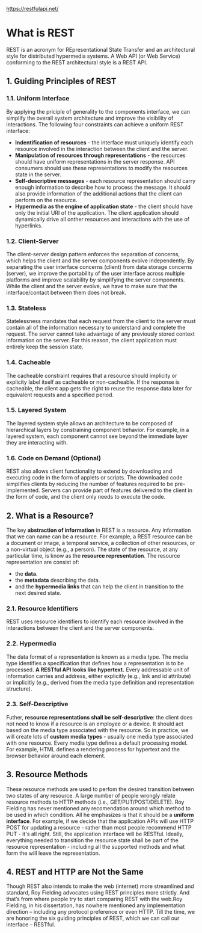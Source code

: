 https://restfulapi.net/


# What is REST
REST is an acronym for REpresentational State Transfer and an architectural style for distributed hypermedia systems.
A Web API (or Web Service) conforming to the REST architectural style is a REST API.

## 1. Guiding Principles of REST

### 1.1. Uniform Interface
By applying the priciple of generality to the components interface, we can simplify the overall system architecture and improve the visibility of interactions.
The following four constraints can achieve a uniform REST interface:
- **Indentification of resources** - the interface must uniquely identify each resource involved in the interaction between the client and the server.
- **Manipulation of resources through representations** - the resources should have uniform representations in the server response. API consumers should use these representations to modify the resources state in the server.
- **Self-descriptive messages** - each resource representation should carry enough information to describe how to process the message. It should also provide information of the additional actions that the client can perform on the resource.
- **Hypermedia as the engine of application state** - the client should have only the initial URI of the application. The client application should dynamically drive all onther resources and interactions with the use of hyperlinks.

### 1.2. Client-Server
The client-server design pattern enforces the separation of concerns, which helps the client and the server components evolve independently.
By separating the user interface concerns (client) from data storage concerns (server), we improve the portability of the user interface across multiple platforms and improve scalability by simplifying the server components.
While the client and the server evolve, we have to make sure that the interface/contact between them does not break.

### 1.3. Stateless
Statelessness mandates that each request from the client to the server must contain all of the information necessary to understand and complete the request. The server cannot take advantage of any previously stored context information on the server. For this reason, the client application must entirely keep the session state.

### 1.4. Cacheable
The cacheable constraint requires that a resource should implicity or explicity label itself as cacheable or non-cacheable. If the response is cacheable, the client app gets the right to reuse the response data later for equivalent requests and a specified period.

### 1.5. Layered System
The layered system style allows an architecture to be composed of hierarchical layers by constraining component behavior. For example, in a layered system, each component cannot see beyond the immediate layer they are interacting with.

### 1.6. Code on Demand (Optional)
REST also allows client functionality to extend by downloading and executing code in the form of applets or scripts. The downloaded code simplifies clients by reducing the number of features required to be pre-implemented. Servers can provide part of features delivered to the client in the form of code, and the client only needs to execute the code.


## 2. What is a Resource?

The key **abstraction of information** in REST is a resource. Any information that we can name can be a resource. For example, a REST resource can be a document or image, a temporal service, a collection of other resources, or a non-virtual object (e.g., a person).
The state of the resource, at any particular time, is know as the **resource representation**. The resource representation are consist of:
- the **data**.
- the **metadata** describing the data.
- and the **hypermedia links** that can help the client in transition to the next desired state.

### 2.1. Resource Identifiers
REST uses resource identifiers to identify each resource involved in the interactions between the client and the server components.

### 2.2. Hypermedia
The data format of a representation is known as a media type. The media type identifies a specification that defines how a representation is to be processed. **A RESTful API looks like hypertext.** Every addressable unit of information carries and address, either explicitly (e.g., link and id attribute) or implicitly (e.g., derived from the media type definition and representation structure).

### 2.3. Self-Descriptive
Futher, **resource representations shall be self-descriptive**: the client does not need to know if a resource is an employee or a device. It should act based on the media type associated with the resource. So in practice, we will create lots of **custom media types** - usually one media type associated with one resource. Every media type defines a default processing model. For example, HTML defines a rendering process for hypertext and the browser behavior around each element.


## 3. Resource Methods

These resource methods are used to perfom the desired transition between two states of any resource. A large number of people wrongly relate resource methods to HTTP methods (i.e., GET/PUT/POST/DELETE). Roy Fielding has never mentioned any recomendation around which method to be used in which condition. All he emphasizes is that it should be a **uniform interface**. For example, if we decide that the application APIs will use HTTP POST for updating a resource - rather than most people recommend HTTP PUT - it's all right. Still, the application interface will be RESTful. Ideally, everything needed to transition the resource state shall be part of the resource representation - including all the supported methods and what form the will leave the representation.


## 4. REST and HTTP are Not the Same

Though REST also intends to make the web (internet) more streamlined and standard, Roy Fielding advocates using REST principles more strictly. And that’s from where people try to start comparing REST with the web.Roy Fielding, in his dissertation, has nowhere mentioned any implementation direction – including any protocol preference or even HTTP. Till the time, we are honoring the six guiding principles of REST, which we can call our interface – RESTful.
